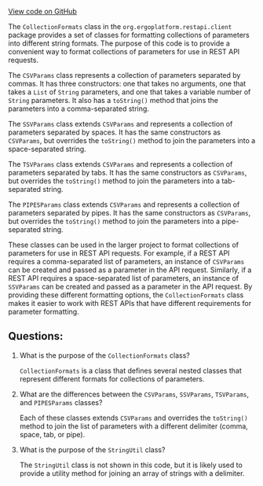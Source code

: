 [View code on GitHub](https://github.com/ergoplatform/ergo-appkit/java-client-generated/src/main/java/org/ergoplatform/restapi/client/CollectionFormats.java)

The `CollectionFormats` class in the `org.ergoplatform.restapi.client` package provides a set of classes for formatting collections of parameters into different string formats. The purpose of this code is to provide a convenient way to format collections of parameters for use in REST API requests.

The `CSVParams` class represents a collection of parameters separated by commas. It has three constructors: one that takes no arguments, one that takes a `List` of `String` parameters, and one that takes a variable number of `String` parameters. It also has a `toString()` method that joins the parameters into a comma-separated string.

The `SSVParams` class extends `CSVParams` and represents a collection of parameters separated by spaces. It has the same constructors as `CSVParams`, but overrides the `toString()` method to join the parameters into a space-separated string.

The `TSVParams` class extends `CSVParams` and represents a collection of parameters separated by tabs. It has the same constructors as `CSVParams`, but overrides the `toString()` method to join the parameters into a tab-separated string.

The `PIPESParams` class extends `CSVParams` and represents a collection of parameters separated by pipes. It has the same constructors as `CSVParams`, but overrides the `toString()` method to join the parameters into a pipe-separated string.

These classes can be used in the larger project to format collections of parameters for use in REST API requests. For example, if a REST API requires a comma-separated list of parameters, an instance of `CSVParams` can be created and passed as a parameter in the API request. Similarly, if a REST API requires a space-separated list of parameters, an instance of `SSVParams` can be created and passed as a parameter in the API request. By providing these different formatting options, the `CollectionFormats` class makes it easier to work with REST APIs that have different requirements for parameter formatting.
## Questions: 
 1. What is the purpose of the `CollectionFormats` class?
    
    `CollectionFormats` is a class that defines several nested classes that represent different formats for collections of parameters.

2. What are the differences between the `CSVParams`, `SSVParams`, `TSVParams`, and `PIPESParams` classes?
    
    Each of these classes extends `CSVParams` and overrides the `toString()` method to join the list of parameters with a different delimiter (comma, space, tab, or pipe).

3. What is the purpose of the `StringUtil` class?
    
    The `StringUtil` class is not shown in this code, but it is likely used to provide a utility method for joining an array of strings with a delimiter.